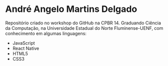 # André Angelo Martins Delgado
Repositório criado no workshop do GitHub na CPBR 14.
Graduando Ciência da Computação, na Universidade Estadual do Norte Fluminense-UENF, com conhecimento em algumas linguagens:

- JavaScript
- React Native
- HTML5
- CSS3
